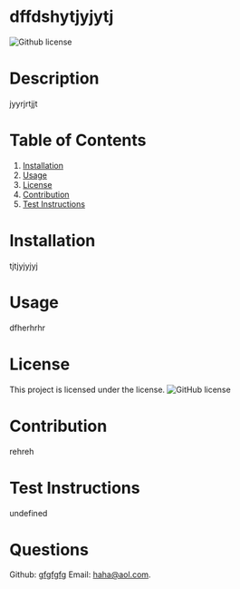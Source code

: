 # dffdshytjyjytj
  ![Github license](https://img.shields.io/badge/license--blue.svg)
  # Description
  jyyrjrtjjt
  # Table of Contents
  1. [Installation](#installation)
  2. [Usage](#usage)
  3. [License](#license)
  4. [Contribution](#contribution)
  5. [Test Instructions](#TestInstructions)
  # Installation
  tjtjyjyjyj
  # Usage
  dfherhrhr
  # License
  This project is licensed under the  license. 
  ![GitHub license](https://img.shields.io/badge/license-MIT-blue.svg)
  # Contribution
  rehreh
  # Test Instructions
  undefined
  # Questions
  Github: [gfgfgfg](https://github.com/gfgfgfg) Email: haha@aol.com.
  